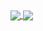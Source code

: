 <a href="https://github.com/NikoEscobar">
  <img align="center" src="https://github-readme-stats.vercel.app/api?username=NikoEscobar&count_private=true&show_icons=true&include_all_commits=true&hide_border=true&hide_title=false&theme=github_dark" />
</a>
<a href="https://github.com/NikoEscobar">
  <img align="center" src="https://github-readme-stats.vercel.app/api/top-langs/?username=NikoEscobar&langs_count=3&hide_title=false&hide_border=true&&theme=github_dark" />
</a>
